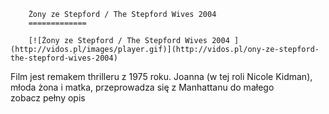 
        Żony ze Stepford / The Stepford Wives 2004 
        =============
        
        [![Żony ze Stepford / The Stepford Wives 2004 ](http://vidos.pl/images/player.gif)](http://vidos.pl/ony-ze-stepford-the-stepford-wives-2004)
        
        
 Film jest remakem thrilleru z 1975 roku. Joanna (w tej roli Nicole Kidman), młoda żona i matka, przeprowadza się z Manhattanu do małego zobacz pełny opis
    